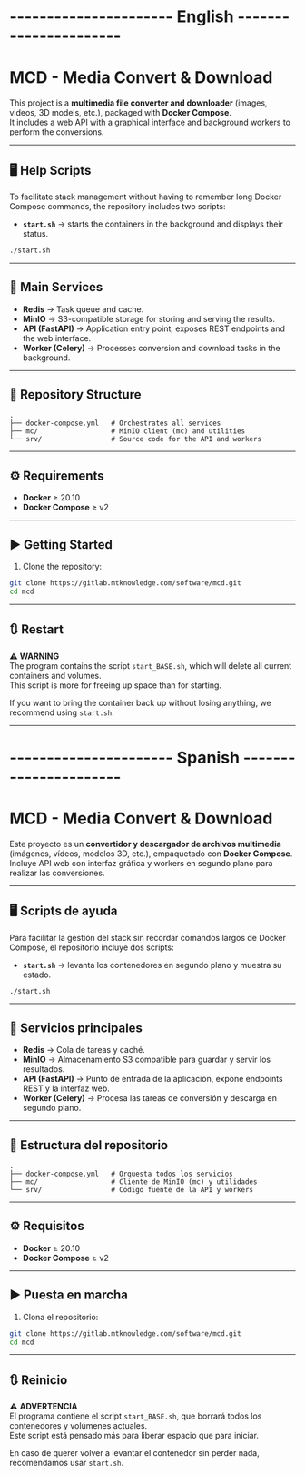 # ---------------------- English  ----------------------

# MCD - Media Convert & Download

This project is a **multimedia file converter and downloader** (images, videos, 3D models, etc.), packaged with **Docker Compose**.  
It includes a web API with a graphical interface and background workers to perform the conversions.

---

## 🖥️ Help Scripts

To facilitate stack management without having to remember long Docker Compose commands, the repository includes two scripts:

- **`start.sh`** → starts the containers in the background and displays their status.

```bash
./start.sh
```

---

## 🚀 Main Services

- **Redis** → Task queue and cache.  
- **MinIO** → S3-compatible storage for storing and serving the results.  
- **API (FastAPI)** → Application entry point, exposes REST endpoints and the web interface.  
- **Worker (Celery)** → Processes conversion and download tasks in the background.  

---

## 📂 Repository Structure

```
.
├── docker-compose.yml   # Orchestrates all services
├── mc/                  # MinIO client (mc) and utilities
└── srv/                 # Source code for the API and workers
```

---

## ⚙️ Requirements

- **Docker** ≥ 20.10  
- **Docker Compose** ≥ v2  

---

## ▶️ Getting Started

1. Clone the repository:

```bash
git clone https://gitlab.mtknowledge.com/software/mcd.git
cd mcd
```

---

## 🔃 Restart

⚠️ **WARNING**  
The program contains the script `start_BASE.sh`, which will delete all current containers and volumes.  
This script is more for freeing up space than for starting.  

If you want to bring the container back up without losing anything, we recommend using `start.sh`.

---
# ---------------------- Spanish  ----------------------

# MCD - Media Convert & Download

Este proyecto es un **convertidor y descargador de archivos multimedia** (imágenes, vídeos, modelos 3D, etc.), empaquetado con **Docker Compose**.  
Incluye API web con interfaz gráfica y workers en segundo plano para realizar las conversiones.

---

## 🖥️ Scripts de ayuda

Para facilitar la gestión del stack sin recordar comandos largos de Docker Compose, el repositorio incluye dos scripts:

- **`start.sh`** → levanta los contenedores en segundo plano y muestra su estado.

```bash
./start.sh
```

---

## 🚀 Servicios principales

- **Redis** → Cola de tareas y caché.  
- **MinIO** → Almacenamiento S3 compatible para guardar y servir los resultados.  
- **API (FastAPI)** → Punto de entrada de la aplicación, expone endpoints REST y la interfaz web.  
- **Worker (Celery)** → Procesa las tareas de conversión y descarga en segundo plano.  

---

## 📂 Estructura del repositorio

```
.
├── docker-compose.yml   # Orquesta todos los servicios
├── mc/                  # Cliente de MinIO (mc) y utilidades
└── srv/                 # Código fuente de la API y workers
```

---

## ⚙️ Requisitos

- **Docker** ≥ 20.10  
- **Docker Compose** ≥ v2  

---

## ▶️ Puesta en marcha

1. Clona el repositorio:

```bash
git clone https://gitlab.mtknowledge.com/software/mcd.git
cd mcd
```

---

## 🔃 Reinicio

⚠️ **ADVERTENCIA**  
El programa contiene el script `start_BASE.sh`, que borrará todos los contenedores y volúmenes actuales.  
Este script está pensado más para liberar espacio que para iniciar.  

En caso de querer volver a levantar el contenedor sin perder nada, recomendamos usar `start.sh`.